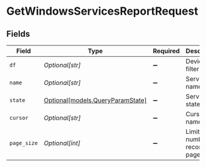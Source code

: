 # GetWindowsServicesReportRequest


## Fields

| Field                                                            | Type                                                             | Required                                                         | Description                                                      |
| ---------------------------------------------------------------- | ---------------------------------------------------------------- | ---------------------------------------------------------------- | ---------------------------------------------------------------- |
| `df`                                                             | *Optional[str]*                                                  | :heavy_minus_sign:                                               | Device filter                                                    |
| `name`                                                           | *Optional[str]*                                                  | :heavy_minus_sign:                                               | Service name                                                     |
| `state`                                                          | [Optional[models.QueryParamState]](../models/queryparamstate.md) | :heavy_minus_sign:                                               | Service state                                                    |
| `cursor`                                                         | *Optional[str]*                                                  | :heavy_minus_sign:                                               | Cursor name                                                      |
| `page_size`                                                      | *Optional[int]*                                                  | :heavy_minus_sign:                                               | Limit number of records per page                                 |